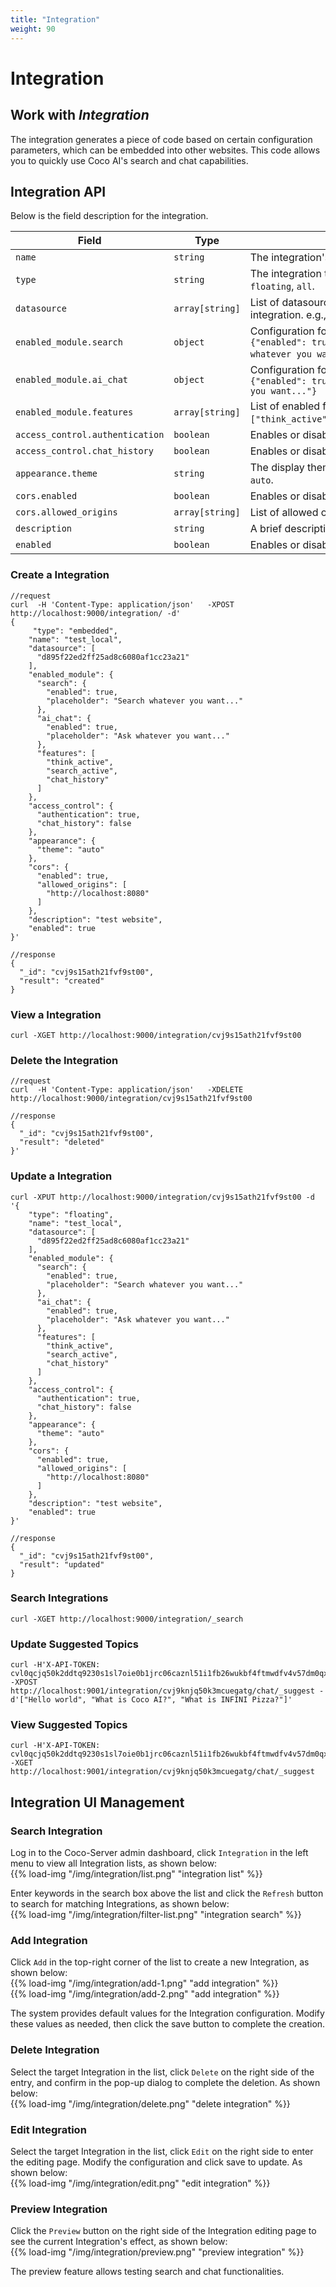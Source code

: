 ```yaml
---
title: "Integration"
weight: 90
---
```


# Integration

## Work with *Integration*

The integration generates a piece of code based on certain configuration parameters, which can be embedded into other websites. This code allows you to quickly use Coco AI's search and chat capabilities.

## Integration API
Below is the field description for the integration.

| **Field**                       | **Type**        | **Description**                                                                                              |
|---------------------------------|-----------------|--------------------------------------------------------------------------------------------------------------|
| `name`                          | `string`        | The integration's name.                                                                                      |
| `type`                          | `string`        | The integration type. Possible values: `embedded`, `floating`, `all`.                                        |
| `datasource`                    | `array[string]` | List of datasource ID associated with the integration. e.g., `["cvei87tath20t2e51cag"]`.                     |
| `enabled_module.search`         | `object`        | Configuration for the search module, e.g., `{"enabled": true,"placeholder": "Search whatever you want..."}`. |
| `enabled_module.ai_chat`        | `object`        | Configuration for the AI chat module, e.g., `{"enabled": true,"placeholder": "Ask whatever you want..."}`    |
| `enabled_module.features`       | `array[string]` | List of enabled features, e.g., `["think_active","search_active","chat_history"]`.                           |
| `access_control.authentication` | `boolean`       | Enables or disables authentication.                                                                          |
| `access_control.chat_history`   | `boolean`       | Enables or disables chat history.                                                                            |
| `appearance.theme`              | `string`        | The display theme. Options: `auto`, `light`, `dark`. e.g., `auto`.                                           |
| `cors.enabled`                  | `boolean`       | Enables or disables CORS requests.                                                                           |
| `cors.allowed_origins`          | `array[string]` | List of allowed origins for CORS requests.                                                                   |
| `description`                   | `string`        | A brief description of the integration.                                                                      |
| `enabled`                       | `boolean`       | Enables or disables the integration.                                                                         |

### Create a Integration

```shell
//request
curl  -H 'Content-Type: application/json'   -XPOST http://localhost:9000/integration/ -d'
{
     "type": "embedded",
    "name": "test_local",
    "datasource": [
      "d895f22ed2ff25ad8c6080af1cc23a21"
    ],
    "enabled_module": {
      "search": {
        "enabled": true,
        "placeholder": "Search whatever you want..."
      },
      "ai_chat": {
        "enabled": true,
        "placeholder": "Ask whatever you want..."
      },
      "features": [
        "think_active",
        "search_active",
        "chat_history"
      ]
    },
    "access_control": {
      "authentication": true,
      "chat_history": false
    },
    "appearance": {
      "theme": "auto"
    },
    "cors": {
      "enabled": true,
      "allowed_origins": [
        "http://localhost:8080"
      ]
    },
    "description": "test website",
    "enabled": true
}'

//response
{
  "_id": "cvj9s15ath21fvf9st00",
  "result": "created"
}
```

### View a Integration
```shell
curl -XGET http://localhost:9000/integration/cvj9s15ath21fvf9st00
```


### Delete the Integration

```shell
//request
curl  -H 'Content-Type: application/json'   -XDELETE http://localhost:9000/integration/cvj9s15ath21fvf9st00 

//response
{
  "_id": "cvj9s15ath21fvf9st00",
  "result": "deleted"
}'
```


### Update a Integration
```shell
curl -XPUT http://localhost:9000/integration/cvj9s15ath21fvf9st00 -d '{
    "type": "floating",
    "name": "test_local",
    "datasource": [
      "d895f22ed2ff25ad8c6080af1cc23a21"
    ],
    "enabled_module": {
      "search": {
        "enabled": true,
        "placeholder": "Search whatever you want..."
      },
      "ai_chat": {
        "enabled": true,
        "placeholder": "Ask whatever you want..."
      },
      "features": [
        "think_active",
        "search_active",
        "chat_history"
      ]
    },
    "access_control": {
      "authentication": true,
      "chat_history": false
    },
    "appearance": {
      "theme": "auto"
    },
    "cors": {
      "enabled": true,
      "allowed_origins": [
        "http://localhost:8080"
      ]
    },
    "description": "test website",
    "enabled": true
}'

//response
{
  "_id": "cvj9s15ath21fvf9st00",
  "result": "updated"
}
```

### Search Integrations
```shell
curl -XGET http://localhost:9000/integration/_search
```

### Update Suggested Topics

```
curl -H'X-API-TOKEN: cvl0qcjq50k2ddtq9230s1sl7oie0b1jrc06caznl51i1fb26wukbf4ftmwdfv4v57dm0qx6raqnaots8owt'  -XPOST http://localhost:9001/integration/cvj9knjq50k3mcuegatg/chat/_suggest -d'["Hello world", "What is Coco AI?", "What is INFINI Pizza?"]'
```

### View Suggested Topics

```
curl -H'X-API-TOKEN: cvl0qcjq50k2ddtq9230s1sl7oie0b1jrc06caznl51i1fb26wukbf4ftmwdfv4v57dm0qx6raqnaots8owt'  -XGET http://localhost:9001/integration/cvj9knjq50k3mcuegatg/chat/_suggest
```


## Integration UI Management

### Search Integration
Log in to the Coco-Server admin dashboard, click `Integration` in the left menu to view all Integration lists, as shown below:  
{{% load-img "/img/integration/list.png" "integration list" %}}

Enter keywords in the search box above the list and click the `Refresh` button to search for matching Integrations, as shown below:  
{{% load-img "/img/integration/filter-list.png" "integration search" %}}


### Add Integration
Click `Add` in the top-right corner of the list to create a new Integration, as shown below:  
{{% load-img "/img/integration/add-1.png" "add integration" %}}  
{{% load-img "/img/integration/add-2.png" "add integration" %}}

The system provides default values for the Integration configuration. Modify these values as needed, then click the save button to complete the creation.


### Delete Integration
Select the target Integration in the list, click `Delete` on the right side of the entry, and confirm in the pop-up dialog to complete the deletion. As shown below:  
{{% load-img "/img/integration/delete.png" "delete integration" %}}


### Edit Integration
Select the target Integration in the list, click `Edit` on the right side to enter the editing page. Modify the configuration and click save to update. As shown below:  
{{% load-img "/img/integration/edit.png" "edit integration" %}}


### Preview Integration
Click the `Preview` button on the right side of the Integration editing page to see the current Integration's effect, as shown below:  
{{% load-img "/img/integration/preview.png" "preview integration" %}}

The preview feature allows testing search and chat functionalities.  